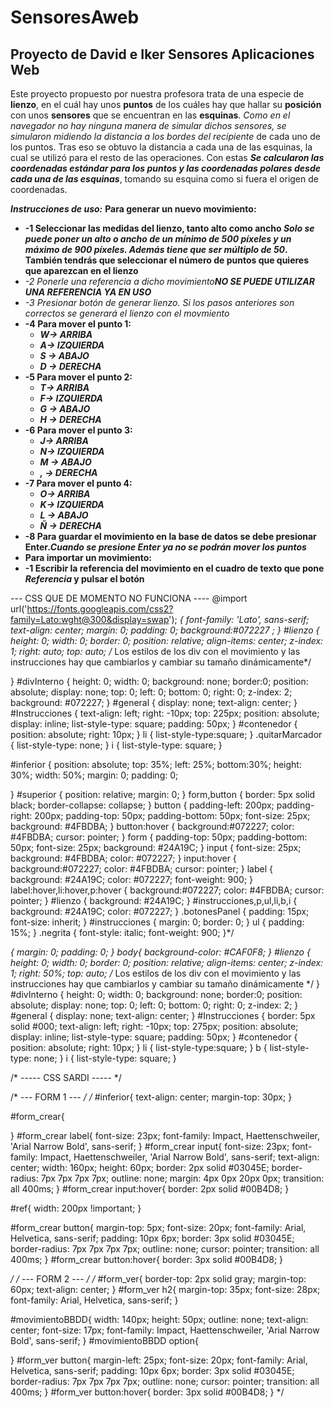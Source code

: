 # SensoresAweb
## Proyecto de David e Iker Sensores Aplicaciones Web
Este proyecto propuesto por nuestra profesora trata de una especie de **lienzo**, en el cuál hay unos **puntos** de los cuáles hay que hallar su **posición** con unos **sensores** que se encuentran en las **esquinas**. 
*Como en el navegador no hay ninguna manera de simular dichos sensores, se simularon midiendo la distancia a los bordes del recipiente* de cada uno de los puntos.
Tras eso se obtuvo la distancia a cada una de las esquinas, la cual se utilizó para el resto de las operaciones.
Con estas **_Se calcularon las coordenadas estándar para los puntos y las coordenadas polares desde cada una de las esquinas_**, tomando su esquina como si fuera el origen de coordenadas.

***Instrucciones de uso:***
**Para generar un nuevo movimiento:**
- **-1 Seleccionar las medidas del lienzo, tanto alto como ancho _Solo se puede poner un alto o ancho de un mínimo de 500 píxeles y un máximo de 900 píxeles. Además tiene que ser múltiplo de 50_. También tendrás que seleccionar el número de puntos que quieres que aparezcan en el lienzo**
- *-2 Ponerle una referencia a dicho movimiento**NO SE PUEDE UTILIZAR UNA REFERENCIA YA EN USO***
- *-3 Presionar botón de generar lienzo. Si los pasos anteriores son correctos se generará el lienzo con el movmiento*
- **-4 Para mover el punto 1:**
    - ***W-> ARRIBA***
    - ***A-> IZQUIERDA***
    - ***S -> ABAJO***
    - ***D -> DERECHA***
- **-5 Para mover el punto 2:**
    - ***T-> ARRIBA***
    - ***F-> IZQUIERDA***
    - ***G -> ABAJO***
    - ***H -> DERECHA***
- **-6 Para mover el punto 3:**
    - ***J-> ARRIBA***
    - ***N-> IZQUIERDA***
    - ***M -> ABAJO***
    - ***, -> DERECHA***
- **-7 Para mover el punto 4:**
    - ***O-> ARRIBA***
    - ***K-> IZQUIERDA***
    - ***L -> ABAJO***
    - ***Ñ -> DERECHA***
- **-8 Para guardar el movimiento en la base de datos se debe presionar Enter._Cuando se presione Enter ya no se podrán mover los puntos_**
- **Para importar un movimiento:**
- **-1 Escribir la referencia del movimiento en el cuadro de texto que pone _Referencia_ y pulsar el botón**


--- CSS QUE DE MOMENTO NO FUNCIONA ----
@import url('https://fonts.googleapis.com/css2?family=Lato:wght@300&display=swap');
*{
    font-family: 'Lato', sans-serif;
    text-align: center;
    margin: 0;
    padding: 0;
    background:#072227 ;
}
#lienzo {
    height: 0;
    width: 0;
    border: 0;
    position: relative;
    align-items: center;
    z-index: 1;
    right: auto;
    top: auto;
    /*
    Los estilos de los div con el movimiento y las instrucciones hay que cambiarlos
    y cambiar su tamaño dinámicamente*/
    
}
#divInterno {
    height: 0;
    width: 0;
    background: none;
    border:0;
    position: absolute;
    display: none;
    top: 0;
    left: 0;
    bottom: 0;
    right: 0;
    z-index: 2;
    background: #072227;
}
#general {
    display: none;
    text-align: center;
}
#Instrucciones {
    text-align: left;
    right: -10px;
    top: 225px;
    position: absolute;
    display: inline;
    list-style-type: square;
    padding: 50px;
}
#contenedor {
    position: absolute;
    right: 10px;
}
li {
    list-style-type:square; 
}
.quitarMarcador {
    list-style-type: none;
}
i {
    list-style-type: square;
}

#inferior {
    position: absolute;
    top: 35%;
    left: 25%;
    bottom:30%;
    height: 30%;
    width: 50%;
    margin: 0;
    padding: 0;
    
}
#superior {
    position: relative;
    margin: 0;
}
form,button {
    border: 5px solid black;
    border-collapse: collapse;
}
button {
    padding-left: 200px;
    padding-right: 200px;
    padding-top: 50px;
    padding-bottom: 50px;
    font-size: 25px;
    background: #4FBDBA;
}
button:hover {
    background:#072227;
    color: #4FBDBA;
    cursor: pointer;
}
form {
    padding-top: 50px;
    padding-bottom: 50px;
    font-size: 25px;
    background: #24A19C;
}
input {
    font-size: 25px;
    background: #4FBDBA;
    color: #072227;
}
input:hover {
    background:#072227;
    color: #4FBDBA;
    cursor: pointer;
}
label {
    background: #24A19C;
    color: #072227;
    font-weight: 900;
}
label:hover,li:hover,p:hover {
    background:#072227;
    color: #4FBDBA;
    cursor: pointer;
}
#lienzo {
    background: #24A19C;
}
#instrucciones,p,ul,li,b,i {
    background: #24A19C;
    color: #072227;
}
.botonesPanel {
    padding: 15px;
    font-size: inherit;
}
#instrucciones {
    margin: 0;
    border: 0;
}
ul {
    padding: 15%;
}
.negrita {
    font-style: italic;
    font-weight: 900;
}*/


*{
    margin: 0;
    padding: 0;
}
body{
    background-color: #CAF0F8;
}
#lienzo {
    height: 0;
    width: 0;
    border: 0;
    position: relative;
    align-items: center;
    z-index: 1;
    right: 50%;
    top: auto;
    /*
    Los estilos de los div con el movimiento y las instrucciones hay que cambiarlos
    y cambiar su tamaño dinámicamente
    */
}
#divInterno {
    height: 0;
    width: 0;
    background: none;
    border:0;
    position: absolute;
    display: none;
    top: 0;
    left: 0;
    bottom: 0;
    right: 0;
    z-index: 2;
}
#general {
    display: none;
    text-align: center;
}
#Instrucciones {
    border: 5px solid #000;
    text-align: left;
    right: -10px;
    top: 275px;
    position: absolute;
    display: inline;
    list-style-type: square;
    padding: 50px;
}
#contenedor {
    position: absolute;
    right: 10px;
}
li {
    list-style-type:square; 
}
b {
    list-style-type: none;
}
i {
    list-style-type: square;
}


/* -----  CSS SARDI ----- */

/* --- FORM 1 --- */
/*
#inferior{
    text-align: center;
    margin-top: 30px;
}

#form_crear{
    
}
#form_crear label{
    font-size: 23px;
    font-family: Impact, Haettenschweiler, 'Arial Narrow Bold', sans-serif;
}
#form_crear input{
    font-size: 23px;
    font-family: Impact, Haettenschweiler, 'Arial Narrow Bold', sans-serif;
    text-align: center;
    width: 160px;
    height: 60px;
    border: 2px solid #03045E;
    border-radius: 7px 7px 7px 7px;
    outline: none;
    margin: 4px 0px 20px 0px;
    transition: all 400ms;
}
#form_crear input:hover{
    border: 2px solid #00B4D8;
}

#ref{
    width: 200px !important;
}

#form_crear button{
    margin-top: 5px;
    font-size: 20px;
    font-family: Arial, Helvetica, sans-serif;
    padding: 10px 6px;
    border: 3px solid #03045E;
    border-radius: 7px 7px 7px 7px;
    outline: none;
    cursor: pointer;
    transition: all 400ms;
}
#form_crear button:hover{
    border: 3px solid #00B4D8;
}

*/
/* --- FORM 2 --- */
/*
#form_ver{
    border-top: 2px solid gray;
    margin-top: 60px;
    text-align: center;
}
#form_ver h2{
    margin-top: 35px;
    font-size: 28px;
    font-family: Arial, Helvetica, sans-serif;
}

#movimientoBBDD{
    width: 140px;
    height: 50px;
    outline: none;
    text-align: center;
    font-size: 17px;
    font-family: Impact, Haettenschweiler, 'Arial Narrow Bold', sans-serif;
}
#movimientoBBDD option{

}
#form_ver button{
    margin-left: 25px;
    font-size: 20px;
    font-family: Arial, Helvetica, sans-serif;
    padding: 10px 6px;
    border: 3px solid #03045E;
    border-radius: 7px 7px 7px 7px;
    outline: none;
    cursor: pointer;
    transition: all 400ms;
}
#form_ver button:hover{
    border: 3px solid #00B4D8;
}
*/